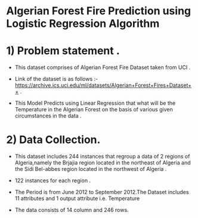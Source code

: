 # Algerian Forest Fire Prediction using Logistic Regression Algorithm 
# 1) Problem statement .
* This dataset comprises of Algerian Forest Fire Dataset taken from UCI .

* Link of the dataset is as follows :- https://archive.ics.uci.edu/ml/datasets/Algerian+Forest+Fires+Dataset++ .

* This Model Predicts using Linear Regression that what will be the Temperature  in the Algerian Forest on the basis of various given circumstances in the data .


# 2) Data Collection.
* This dataset includes 244 instances that regroup a data of 2 regions of Algeria,namely the Brjajia region
located in the northeast of Algeria and the Sidi Bel-abbes region located in the northwest of Algeria .

* 122 instances for each region .

* The Period is from June 2012 to September 2012.The Dataset includes 11 attributes and 1 output attribute
i.e. Temperature

* The data consists of 14 column and 246 rows.
